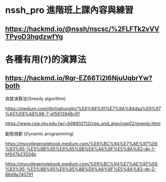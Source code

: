 # nssh_pro 進階班上課內容與練習
## https://hackmd.io/@nssh/nscsc/%2FLFTk2vVVTPyoD3hgdzwfYg

# 各種有用(?)的演算法
## https://hackmd.io/Rgr-EZ66Ti2l6NjuUqbrYw?both

貪婪演算法(Greedy algorithm)

https://medium.com/@chiahunglin/%E6%88%91%E7%9A%84dsa%E6%97%A5%E8%A8%98-7-e15613948c91 

https://www.csie.ntu.edu.tw/~b98902112/cpp_and_algo/cpp02/greedy.html

動態規劃 (Dynamic programming)

https://mycollegenotebook.medium.com/%E6%BC%94%E7%AE%97%E6%B3%95-%E5%8B%95%E6%85%8B%E8%A6%8F%E5%8A%83-dp-1-bf647b23504b

https://mycollegenotebook.medium.com/%E6%BC%94%E7%AE%97%E6%B3%95-%E5%8B%95%E6%85%8B%E8%A6%8F%E5%8A%83-dp-2-86d9a740791
